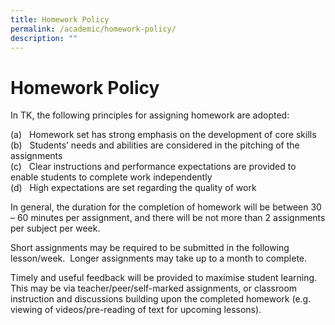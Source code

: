 ```yaml
---
title: Homework Policy
permalink: /academic/homework-policy/
description: ""
---
```

# Homework Policy
In TK, the following principles for assigning homework are adopted:

(a)   Homework set has strong emphasis on the development of core skills  
(b)   Students’ needs and abilities are considered in the pitching of the assignments  
(c)   Clear instructions and performance expectations are provided to enable students to complete work independently  
(d)   High expectations are set regarding the quality of work

In general, the duration for the completion of homework will be between 30 – 60 minutes per assignment, and there will be not more than 2 assignments per subject per week.

Short assignments may be required to be submitted in the following lesson/week.  Longer assignments may take up to a month to complete.

Timely and useful feedback will be provided to maximise student learning.  This may be via teacher/peer/self-marked assignments, or classroom instruction and discussions building upon the completed homework (e.g. viewing of videos/pre-reading of text for upcoming lessons).